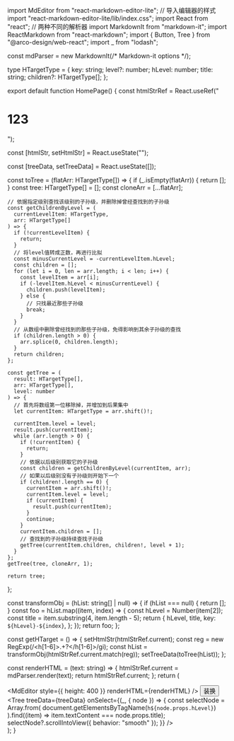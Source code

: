 import MdEditor from "react-markdown-editor-lite";
// 导入编辑器的样式
import "react-markdown-editor-lite/lib/index.css";
import React from "react";
// 两种不同的解析器
import MarkdownIt from "markdown-it";
import ReactMarkdown from "react-markdown";
import { Button, Tree } from "@arco-design/web-react";
import _ from "lodash";

const mdParser = new MarkdownIt(/* Markdown-it options */);

type HTargetType = {
  key: string;
  level?: number;
  hLevel: number;
  title: string;
  children?: HTargetType[];
};

export default function HomePage() {
  const htmlStrRef = React.useRef("<h1>123</h1>");

  const [htmlStr, setHtmlStr] = React.useState<string>("");

  const [treeData, setTreeData] = React.useState([]);

  const toTree = (flatArr: HTargetType[]) => {
    if (_.isEmpty(flatArr)) {
      return [];
    }
    const tree: HTargetType[] = [];
    const cloneArr = [...flatArr];

    // 依据指定级别查找该级别的子孙级，并删除掉曾经查找到的子孙级
    const getChildrenByLevel = (
      currentLevelItem: HTargetType,
      arr: HTargetType[]
    ) => {
      if (!currentLevelItem) {
        return;
      }
      // 将level值转成正数，再进行比拟
      const minusCurrentLevel = -currentLevelItem.hLevel;
      const children = [];
      for (let i = 0, len = arr.length; i < len; i++) {
        const levelItem = arr[i];
        if (-levelItem.hLevel < minusCurrentLevel) {
          children.push(levelItem);
        } else {
          // 只找最近那些子孙级
          break;
        }
      }
      // 从数组中删除曾经找到的那些子孙级，免得影响到其余子孙级的查找
      if (children.length > 0) {
        arr.splice(0, children.length);
      }
      return children;
    };

    const getTree = (
      result: HTargetType[],
      arr: HTargetType[],
      level: number
    ) => {
      // 首先将数组第一位移除掉，并增加到后果集中
      let currentItem: HTargetType = arr.shift()!;

      currentItem.level = level;
      result.push(currentItem);
      while (arr.length > 0) {
        if (!currentItem) {
          return;
        }
        // 依据以后级别获取它的子孙级
        const children = getChildrenByLevel(currentItem, arr);
        // 如果以后级别没有子孙级则开始下一个
        if (children!.length == 0) {
          currentItem = arr.shift()!;
          currentItem.level = level;
          if (currentItem) {
            result.push(currentItem);
          }
          continue;
        }
        currentItem.children = [];
        // 查找到的子孙级持续查找子孙级
        getTree(currentItem.children, children!, level + 1);
      }
    };
    getTree(tree, cloneArr, 1);

    return tree;
  };

  const transformObj = (hList: string[] | null) => {
    if (hList === null) {
      return [];
    }
    const foo = hList.map((item, index) => {
      const hLevel = Number(item[2]);
      const title = item.substring(4, item.length - 5);
      return {
        hLevel,
        title,
        key: `${hLevel}-${index}`,
      };
    });
    return foo;
  };

  const getHTarget = () => {
    setHtmlStr(htmlStrRef.current);
    const reg = new RegExp(/<h[1-6]>.+?<\/h[1-6]>/gi);
    const hList = transformObj(htmlStrRef.current.match(reg));
    setTreeData(toTree(hList));
  };

  const renderHTML = (text: string) => {
    htmlStrRef.current = mdParser.render(text);
    return htmlStrRef.current;
  };
  return (
    <div>
      <MdEditor style={{ height: 400 }} renderHTML={renderHTML} />
      <Button type="primary" onClick={getHTarget}>
        装换
      </Button>
      <Tree
        treeData={treeData}
        onSelect={(_, { node }) => {
          const selectNode = Array.from(
            document.getElementsByTagName(`h${node.props.hLevel}`)
          ).find((item) => item.textContent === node.props.title);
          selectNode?.scrollIntoView({ behavior: "smooth" });
        }}
      />
    </div>
  );
}
